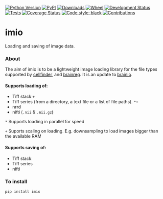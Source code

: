 [![Python Version](https://img.shields.io/pypi/pyversions/imio.svg)](https://pypi.org/project/imio)
[![PyPI](https://img.shields.io/pypi/v/imio.svg)](https://pypi.org/project/imio)
[![Downloads](https://pepy.tech/badge/imio)](https://pepy.tech/project/imio)
[![Wheel](https://img.shields.io/pypi/wheel/imio.svg)](https://pypi.org/project/imio)
[![Development Status](https://img.shields.io/pypi/status/imio.svg)](https://github.com/brainglobe/imio)
[![Tests](https://img.shields.io/github/workflow/status/brainglobe/imio/tests)](
    https://github.com/brainglobe/imio/actions)
[![Coverage Status](https://coveralls.io/repos/github/brainglobe/imio/badge.svg?branch=master)](https://coveralls.io/github/brainglobe/imio?branch=master)
[![Code style: black](https://img.shields.io/badge/code%20style-black-000000.svg)](https://github.com/python/black)
[![Contributions](https://img.shields.io/badge/Contributions-Welcome-brightgreen.svg)](https://github.com/brainglobe/imio)


# imio
Loading and saving of image data.

### About
The aim of imio is to be a lightweight image loading library for the file types
 supported by [cellfinder](https://github.com/brainglobe/cellfinder), and
 [brainreg](https://github.com/brainglobe/brainreg). It is an update to 
 [brainio](https://github.com/adamltyson/brainio).

#### Supports loading of:
* Tiff stack `+`
* Tiff series (from a directory, a text file or a list of file paths). `*+`
* nrrd
* nifti (`.nii` & `.nii.gz`)

`*` Supports loading in parallel for speed

`+` Suports scaling on loading. E.g. downsampling to load images bigger than the 
available RAM

#### Supports saving of:
* Tiff stack
* Tiff series
* nifti 

### To install
```bash
pip install imio
```
